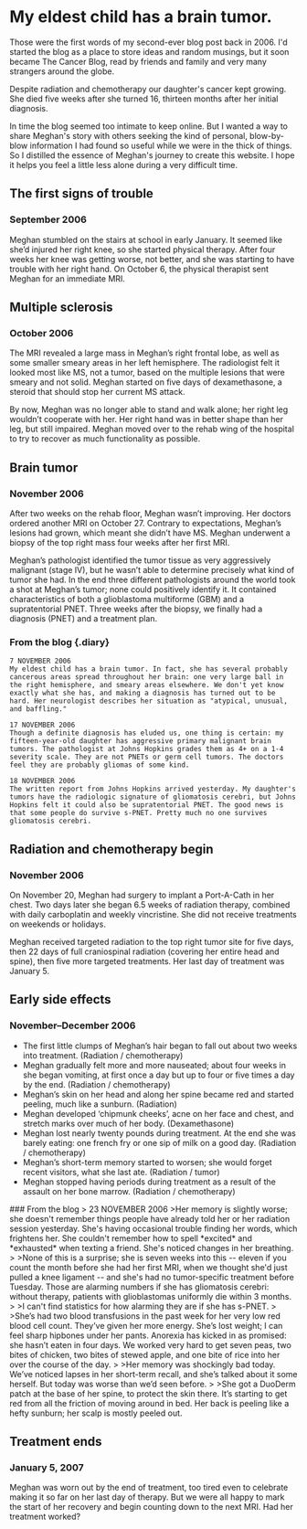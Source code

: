 # My eldest child has a brain tumor.
Those were the first words of my second-ever blog post back in 2006. I'd started the blog as a place to store ideas and random musings, but it soon became The Cancer Blog, read by friends and family and very many strangers around the globe.

Despite radiation and chemotherapy our daughter's cancer kept growing. She died five weeks after she turned 16, thirteen months after her initial diagnosis.

In time the blog seemed too intimate to keep online. But I wanted a way to share Meghan's story with others seeking the kind of personal, blow-by-blow information I had found so useful while we were in the thick of things. So I distilled the essence of Meghan's journey to create this website. I hope it helps you feel a little less alone during a very difficult time.

## The first signs of trouble
### September 2006
Meghan stumbled on the stairs at school in early January. It seemed like she’d injured her right knee, so she started physical therapy. After four weeks her knee was getting worse, not better, and she was starting to have trouble with her right hand. On October 6, the physical therapist sent Meghan for an immediate MRI.

## Multiple sclerosis
### October 2006
The MRI revealed a large mass in Meghan’s right frontal lobe, as well as some smaller smeary areas in her left hemisphere. The radiologist felt it looked most like MS, not a tumor, based on the multiple lesions that were smeary and not solid. Meghan started on five days of dexamethasone, a steroid that should stop her current MS attack.

By now, Meghan was no longer able to stand and walk alone; her right leg wouldn’t cooperate with her. Her right hand was in better shape than her leg, but still impaired. Meghan moved over to the rehab wing of the hospital to try to recover as much functionality as possible.

## Brain tumor
### November 2006
After two weeks on the rehab floor, Meghan wasn’t improving. Her doctors ordered another MRI on October 27. Contrary to expectations, Meghan’s lesions had grown, which meant she didn’t have MS. Meghan underwent a biopsy of the top right mass four weeks after her first MRI.

Meghan’s pathologist identified the tumor tissue as very aggressively malignant (stage IV), but he wasn’t able to determine precisely what kind of tumor she had. In the end three different pathologists around the world took a shot at Meghan’s tumor; none could positively identify it. It contained characteristics of both a glioblastoma multiforme (GBM) and a supratentorial PNET.
Three weeks after the biopsy, we finally had a diagnosis (PNET) and a treatment plan.

### From the blog {.diary}
~~~~~ {.diary}
7 NOVEMBER 2006
My eldest child has a brain tumor. In fact, she has several probably cancerous areas spread throughout her brain: one very large ball in the right hemisphere, and smeary areas elsewhere. We don't yet know exactly what she has, and making a diagnosis has turned out to be hard. Her neurologist describes her situation as "atypical, unusual, and baffling."

17 NOVEMBER 2006
Though a definite diagnosis has eluded us, one thing is certain: my fifteen-year-old daughter has aggressive primary malignant brain tumors. The pathologist at Johns Hopkins grades them as 4+ on a 1-4 severity scale. They are not PNETs or germ cell tumors. The doctors feel they are probably gliomas of some kind. 

18 NOVEMBER 2006
The written report from Johns Hopkins arrived yesterday. My daughter's tumors have the radiologic signature of gliomatosis cerebri, but Johns Hopkins felt it could also be supratentorial PNET. The good news is that some people do survive s-PNET. Pretty much no one survives gliomatosis cerebri.
~~~~~

## Radiation and chemotherapy begin
### November 2006
On November 20, Meghan had surgery to implant a Port-A-Cath in her chest. Two days later she began 6.5 weeks of radiation therapy, combined with daily carboplatin and weekly vincristine. She did not receive treatments on weekends or holidays.

Meghan received targeted radiation to the top right tumor site for five days, then 22 days of full craniospinal radiation (covering her entire head and spine), then five more targeted treatments. Her last day of treatment was January 5.

## Early side effects
### November–December 2006
- The first little clumps of Meghan’s hair began to fall out about two weeks into treatment. (Radiation / chemotherapy)
- Meghan gradually felt more and more nauseated; about four weeks in she began vomiting, at first once a day but up to four or five times a day by the end. (Radiation / chemotherapy)
- Meghan’s skin on her head and along her spine became red and started peeling, much like a sunburn. (Radiation)
- Meghan developed ‘chipmunk cheeks’, acne on her face and chest, and stretch marks over much of her body. (Dexamethasone)
- Meghan lost nearly twenty pounds during treatment. At the end she was barely eating: one french fry or one sip of milk on a good day. (Radiation / chemotherapy)
- Meghan’s short-term memory started to worsen; she would forget recent visitors, what she last ate. (Radiation / tumor)
- Meghan stopped having periods during treatment as a result of the assault on her bone marrow. (Radiation / chemotherapy)

<aside class=".cancer-diary">
### From the blog 
> 23 NOVEMBER 2006
>Her memory is slightly worse; she doesn't remember things people have already told her or her radiation session yesterday. She's having occasional trouble finding her words, which frightens her. She couldn't remember how to spell *excited* and *exhausted* when texting a friend. She's noticed changes in her breathing.
>
>None of this is a surprise; she is seven weeks into this -- eleven if you count the month before she had her first MRI, when we thought she'd just pulled a knee ligament -- and she's had no tumor-specific treatment before Tuesday. Those are alarming numbers if she has gliomatosis cerebri: without therapy, patients with glioblastomas uniformly die within 3 months.
>
>I can't find statistics for how alarming they are if she has s-PNET.
>
>She’s had two blood transfusions in the past week for her very low red blood cell count. They’ve given her more energy. She’s lost weight; I can feel sharp hipbones under her pants. Anorexia has kicked in as promised: she hasn’t eaten in four days. We worked very hard to get seven peas, two bites of chicken, two bites of stewed apple, and one bite of rice into her over the course of the day.
>
>Her memory was shockingly bad today. We’ve noticed lapses in her short-term recall, and she’s talked about it some herself. But today was worse than we’d seen before.
>
>She got a DuoDerm patch at the base of her spine, to protect the skin there. It’s starting to get red from all the friction of moving around in bed. Her back is peeling like a hefty sunburn; her scalp is mostly peeled out.
</aside>

## Treatment ends
### January 5, 2007
Meghan was worn out by the end of treatment, too tired even to celebrate making it so far on her last day of therapy. But we were all happy to mark the start of her recovery and begin counting down to the next MRI. Had her treatment worked?

